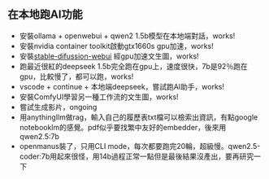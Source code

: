 ## 在本地跑AI功能
-   安裝ollama + openwebui + qwen2 1.5b模型在本地端對話，works!
-   安裝nvidia container toolkit啟動gtx1660s gpu加速，works!
-   安裝[stable-difussion-webui](https://github.com/AUTOMATIC1111/stable-diffusion-webui) 經gpu加速文生圖，works!
-   跑最近很紅的deepseek 1.5b完全跑在gpu上，速度很快，7b是92％跑在gpu，比較慢了，都可以跑，works!
-   vscode + continue + 本地端deepseek，嘗試跑AI助手，works!
-   安裝ComfyUI學習另一種工作流的文生圖，works!
-   嘗試生成影片，ongoing
-   用anythingllm做rag，輸入自己的履歷表txt檔可以檢索出資訊，有點google notebooklm的感覺。pdf似乎要找繁中友好的embedder，後來用qwen2.5:7b
-   openmanus裝了，只用CLI mode，每次都要跑完20輪，超級慢。qwen2.5-coder:7b用起來很怪，用14b過程正常一點但是最後結果沒產出，要再研究一下
